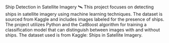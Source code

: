 Ship Detection in Satellite Imagery 🛰️
This project focuses on detecting ships in satellite imagery using machine learning techniques. The dataset is sourced from Kaggle and includes images labeled for the presence of ships. The project utilizes Python and the CatBoost algorithm for training a classification model that can distinguish between images with and without ships.
The dataset used is from Kaggle: Ships in Satellite Imagery.
